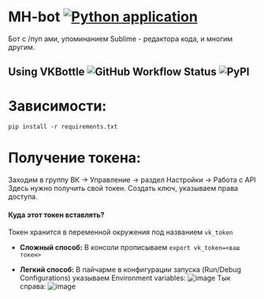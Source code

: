# MH-bot [![Python application](https://github.com/MomHackers/MH-bot/actions/workflows/python-app.yml/badge.svg?branch=main)](https://github.com/MomHackers/MH-bot/actions/workflows/python-app.yml)

Бот с /пуп ами, упоминанием Sublime - редактора кода, и многим другим.

## Using VKBottle <img alt="GitHub Workflow Status" src="https://img.shields.io/github/workflow/status/timoniq/vkbottle/CI?style=flat-square"> <img alt="PyPI" src="https://img.shields.io/pypi/v/vkbottle?color=green&label=PyPI&style=flat-square">


# Зависимости:

```shell
pip install -r requirements.txt
```

# Получение токена: 
Заходим в группу ВК -> Управление -> раздел Настройки -> Работа с API
Здесь нужно получить свой токен. Создать ключ, указываем права доступа.

#### Куда этот токен вставлять?
Токен хранится в переменной окружения под названием `vk_token`


- **Сложный способ:**
В консоли прописываем `export vk_token=<ваш токен>` 

- **Легкий способ:**
В пайчарме в конфигурации запуска (Run/Debug Configurations) указываем Environment variables:
![image](https://user-images.githubusercontent.com/48297437/124184824-cba48700-dac2-11eb-9611-d5ace99862f5.png)
Тык справа: ![image](https://user-images.githubusercontent.com/48297437/124184926-eecf3680-dac2-11eb-9e59-d5f6bf676ecb.png)

